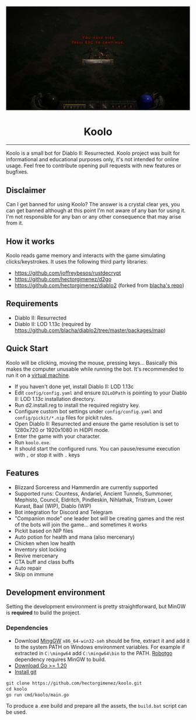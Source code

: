 ![Koolo](images/you_died.png)
<h1 align="center">Koolo</h1>

---

Koolo is a small bot for Diablo II: Resurrected. Koolo project was built for informational and educational purposes
only, it's not intended for online usage. Feel free to contribute opening pull requests with new features or bugfixes.

## Disclaimer

Can I get banned for using Koolo? The answer is a crystal clear yes, you can get banned although at this point I'm
not aware of any ban for using it. I'm not responsible for any ban or any other consequence that may arise from it.

## How it works

Koolo reads game memory and interacts with the game simulating clicks/keystrokes.
It uses the following third party libraries:

- https://github.com/joffreybesos/rustdecrypt
- https://github.com/hectorgimenez/d2go
- https://github.com/hectorgimenez/diablo2 (forked
  from [blacha's repo](https://github.com/blacha/diablo2/tree/master/packages/map))

## Requirements

- Diablo II: Resurrected
- Diablo II: LOD 1.13c (required by https://github.com/blacha/diablo2/tree/master/packages/map)

## Quick Start

Koolo will be clicking, moving the mouse, pressing keys... Basically this makes the computer unusable while running the
bot. It's recommended to run it on a [virtual machine](https://github.com/jamesstringerparsec/Easy-GPU-PV).

- If you haven't done yet, install Diablo II: LOD 1.13c
- Edit `config/config.yaml` and ensure `D2LoDPath` is pointing to your Diablo II: LOD 1.13c installation directory.
- Run d2.install.reg to install the required registry key.
- Configure custom bot settings under `config/config.yaml` and `config/pickit/*.nip` files for pickit rules.
- Open Diablo II: Resurrected and ensure the game resolution is set to 1280x720 or 1920x1080 in HiDPI mode.
- Enter the game with your character.
- Run `koolo.exe`.
- It should start the configured runs. You can pause/resume execution with ```,``` or stop it with ```.``` keys

## Features

- Blizzard Sorceress and Hammerdin are currently supported
- Supported runs: Countess, Andariel, Ancient Tunnels, Summoner, Mephisto, Council, Eldritch, Pindleskin, Nihlathak,
  Tristram, Lower Kurast, Baal (WIP), Diablo (WIP)
- Bot integration for Discord and Telegram
- "Companion mode" one leader bot will be creating games and the rest of the bots will join the game... and sometimes it
  works
- Pickit based on NIP files
- Auto potion for health and mana (also mercenary)
- Chicken when low health
- Inventory slot locking
- Revive mercenary
- CTA buff and class buffs
- Auto repair
- Skip on immune

## Development environment

Setting the development environment is pretty straightforward, but MinGW is **required** to build the project.

### Dependencies

- Download [MingGW](https://sourceforge.net/projects/mingw-w64/files/) ```x86_64-win32-seh``` should be fine, extract it
  and add it to the system PATH on Windows environment variables. For example if extracted in ```C:\mingw64``` add
  ```C:\mingw64\bin``` to the PATH. [Robotgo](https://github.com/go-vgo/robotgo) dependency requires MinGW to build.
- [Download Go >= 1.20](https://go.dev/dl/)
- [Install git](https://gitforwindows.org/)

```
git clone https://github.com/hectorgimenez/koolo.git
cd koolo
go run cmd/koolo/main.go
```

To produce a .exe build and prepare all the assets, the ```build.bat``` script can be used.
